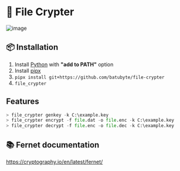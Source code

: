 # 🔐 File Crypter
![image](https://github.com/user-attachments/assets/3ea1856e-a8fb-459d-b2fc-8bf9b5a41547)

## 📦 Installation
1. Install [Python](https://www.python.org/downloads) with **"add to PATH"** option
2. Install [pipx](https://pipx.pypa.io/latest/installation/#installing-pipx)
3. ``pipx install git+https://github.com/batubyte/file-crypter``
4. ``file_crypter``

## Features
```py
> file_crypter genkey -k C:\example.key
> file_crypter encrypt -f file.dat -o file.enc -k C:\example.key
> file_crypter decrypt -f file.enc -o file.dec -k C:\example.key
```

## 📚 Fernet documentation
https://cryptography.io/en/latest/fernet/
